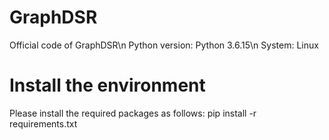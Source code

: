 # GraphDSR
Official code of GraphDSR\n
Python version: Python 3.6.15\n
System: Linux

# Install the environment
Please install the required packages as follows:
pip install -r requirements.txt

